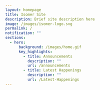 ```yaml
---
layout: homepage
title: Isomer Site
description: Brief site description here
image: /images/isomer-logo.svg
permalink: /
notification: ""
sections:
  - hero:
      background: /images/home.gif
      key_highlights:
        - title: Announcements
          description: ""
          url: /announcements
        - title: Latest Happenings
          description: ""
          url: /Latest-Happenings
---
```

